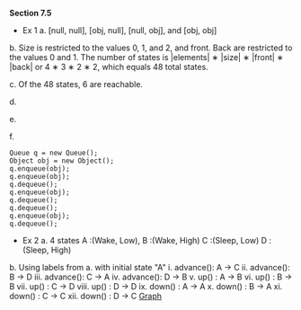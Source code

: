 **Section 7.5**

- Ex 1
a. [null, null], [obj, null], [null, obj], and [obj, obj]

b.  Size is restricted to the values 0, 1, and 2, and front. Back are restricted to the values 0 and 1. 
The number of states is |elements| ∗ |size| ∗ |front| ∗ |back| 
or 4 ∗ 3 ∗ 2 ∗ 2, which equals 48 total states. 


c. Of the 48 states, 6 are reachable.

d.

e.

f. 

    Queue q = new Queue(); 
    Object obj = new Object(); 
    q.enqueue(obj); 
    q.enqueue(obj); 
    q.dequeue(); 
    q.enqueue(obj); 
    q.dequeue(); 
    q.dequeue(); 
    q.enqueue(obj); 
    q.dequeue();

- Ex 2
a.  4 states
	A :(Wake, Low), 
	B :(Wake, High)
	C :(Sleep, Low) 
	D :(Sleep, High)
	
b.  Using labels from a. with initial state  "A"
i. advance(): A → C 
ii. advance(): B → D 
iii. advance(): C → A 
iv. advance(): D → B 
v. up() : A → B 
vi. up() : B → B 
vii. up() : C → D 
viii. up() : D → D 
ix. down() : A → A 
x. down() : B → A 
xi. down() : C → C 
xii. down() : D → C
[Graph](https://cs.gmu.edu:8443/offutt/coverage/GraphCoverage?edges=1%202%0D%0A2%203%0D%0A3%204%0D%0A4%201%0D%0A1%204%0D%0A4%203%0D%0A3%202%0D%0A2%201%0D%0A1%203%0D%0A3%201%0D%0A2%204%0D%0A4%202%0D%0A&initialNode=1%202%203%204&endNode=1%202%203%204&action=Nodes)